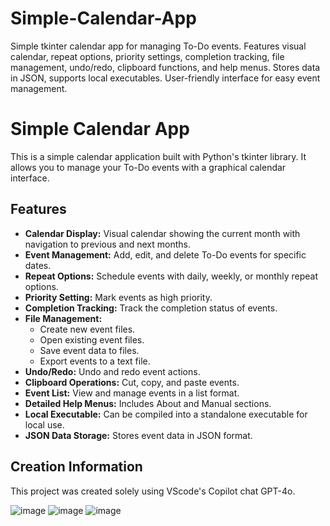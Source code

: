 # Simple-Calendar-App
Simple tkinter calendar app for managing To-Do events. Features visual calendar, repeat options, priority settings, completion tracking, file management, undo/redo, clipboard functions, and help menus. Stores data in JSON, supports local executables. User-friendly interface for easy event management.

# Simple Calendar App

This is a simple calendar application built with Python's tkinter library. It allows you to manage your To-Do events with a graphical calendar interface.

## Features

- **Calendar Display:** Visual calendar showing the current month with navigation to previous and next months.
- **Event Management:** Add, edit, and delete To-Do events for specific dates.
- **Repeat Options:** Schedule events with daily, weekly, or monthly repeat options.
- **Priority Setting:** Mark events as high priority.
- **Completion Tracking:** Track the completion status of events.
- **File Management:**
    - Create new event files.
    - Open existing event files.
    - Save event data to files.
    - Export events to a text file.
- **Undo/Redo:** Undo and redo event actions.
- **Clipboard Operations:** Cut, copy, and paste events.
- **Event List:** View and manage events in a list format.
- **Detailed Help Menus:** Includes About and Manual sections.
- **Local Executable:** Can be compiled into a standalone executable for local use.
- **JSON Data Storage:** Stores event data in JSON format.

## Creation Information

This project was created solely using VScode's Copilot chat GPT-4o.

![image](https://github.com/user-attachments/assets/01f27b53-f320-491a-9002-924a00e1d826)
![image](https://github.com/user-attachments/assets/a1d60fb8-4f50-4ed8-9818-5c9b0c1c297e)
![image](https://github.com/user-attachments/assets/5ad4afd3-3fe5-410d-ba11-7b1f5ac15b09)
